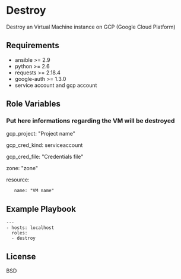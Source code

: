 Destroy
=========

Destroy an Virtual Machine instance on GCP (Google Cloud Platform)

Requirements
------------

* ansible >= 2.9
* python >= 2.6
* requests >= 2.18.4
* google-auth >= 1.3.0
* service account and gcp account

Role Variables
--------------

### Put here informations regarding the VM will be destroyed

gcp_project: "Project name"

gcp_cred_kind: serviceaccount

gcp_cred_file: "Credentials file"

zone: "zone"

resource:
       
       name: "VM name"

Example Playbook
----------------
```
---
- hosts: localhost
  roles:
  - destroy
```
License
-------

BSD
